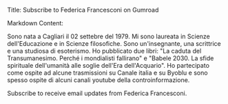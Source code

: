 Title: Subscribe to Federica Francesconi on Gumroad

Markdown Content:

Sono nata a Cagliari il 02 settebre del 1979. Mi sono laureata in Scienze dell'Educazione e in Scienze filosofiche. Sono un'insegnante, una scrittrice e una studiosa di esoterismo. Ho pubblicato due libri: "La caduta del Transumanesimo. Perché i mondialisti fallirano" e "Babele 2030. La sfide spirituale dell'umanità alle soglie dell'Era dell'Acquario". Ho partecipato come ospite ad alcune trasmissioni su Canale italia e su Byoblu e sono spesso ospite di alcuni canali youtube della controinformazione.

Subscribe to receive email updates from Federica Francesconi.

